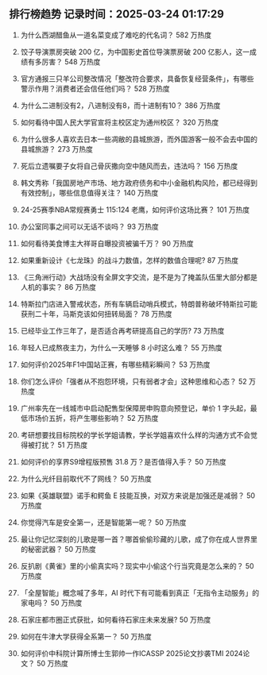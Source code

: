 
## 排行榜趋势 记录时间：2025-03-24 01:17:29
  
  1. 为什么西湖醋鱼从一道名菜变成了难吃的代名词？ 582 万热度
    
  2. 饺子导演票房突破 200 亿，为中国影史首位导演票房破 200 亿影人，这一成绩有多厉害？ 548 万热度
    
  3. 官方通报三只羊公司整改情况「整改符合要求，具备恢复经营条件」，有哪些警示作用？消费者还会信任他们吗？ 528 万热度
    
  4. 为什么二进制没有2，八进制没有8，而十进制有10？ 386 万热度
    
  5. 如何看待中国人民大学官宣将主校区定为通州校区？ 320 万热度
    
  6. 为什么很多人喜欢去日本一些凋敝的县城旅游，而外国游客一般不会去中国的县城旅游？ 273 万热度
    
  7. 死后立遗嘱要子女将自己骨灰撒向空中随风而去，违法吗？ 156 万热度
    
  8. 韩文秀称「我国房地产市场、地方政府债务和中小金融机构风险，都已经得到有效控制」，哪些信息值得关注？ 140 万热度
    
  9. 24-25赛季NBA常规赛勇士 115:124 老鹰，如何评价这场比赛？ 101 万热度
    
  10. 办公室同事之间可以无话不谈吗？ 93 万热度
    
  11. 如何看待美食博主大祥哥自曝投资被骗千万？ 90 万热度
    
  12. 如果重新设计《七龙珠》的战斗力数值，怎样的数值合理呢? 87 万热度
    
  13. 《三角洲行动》大战场没有全屏文字交流，是不是为了掩盖队伍里大部分都是人机的事实？ 86 万热度
    
  14. 特斯拉门店进入警戒状态，所有车辆启动哨兵模式，特朗普称破坏特斯拉可能获刑二十年，马斯克该如何扭转局面？ 78 万热度
    
  15. 已经毕业工作三年了，是否适合再考研提高自己的学历? 73 万热度
    
  16. 年轻人已成熬夜主力，为什么一天睡够 8 小时这么难？ 55 万热度
    
  17. 如何评价2025年F1中国站正赛，有哪些精彩瞬间？ 53 万热度
    
  18. 你们怎么评价「强者从不抱怨环境，只有弱者才会」这种思维和心态？ 52 万热度
    
  19. 广州率先在一线城市中启动配售型保障房申购意向预登记，单价 1 字头起，最低市场价五折，将产生哪些影响？ 52 万热度
    
  20. 考研想要找目标院校的学长学姐请教，学长学姐喜欢什么样的沟通方式不会觉得被打扰？ 51 万热度
    
  21. 如何评价的享界S9增程版预售 31.8 万？是否值得入手？ 50 万热度
    
  22. 为什么光纤目前取代不了网线？ 50 万热度
    
  23. 如果《英雄联盟》诺手和鳄鱼 E 技能互换，对双方来说是加强还是减弱？ 50 万热度
    
  24. 你觉得汽车是安全第一，还是智能第一呢？ 50 万热度
    
  25. 最让你记忆深刻的儿歌是哪一首？哪首偷偷珍藏的儿歌，成了你在成人世界里的秘密武器？ 50 万热度
    
  26. 反扒剧《黄雀》里的小偷真实吗？现实中小偷这个行当究竟是怎么来的？ 50 万热度
    
  27. 「全屋智能」概念喊了多年，AI 时代下有可能看到真正「无指令主动服务」的家电吗？ 50 万热度
    
  28. 石家庄都市圈正式获批，如何看待石家庄未来发展? 50 万热度
    
  29. 如何在牛津大学获得全系第一？ 50 万热度
    
  30. 如何评价中科院计算所博士生郭帅一作ICASSP 2025论文抄袭TMI 2024论文？ 50 万热度
    